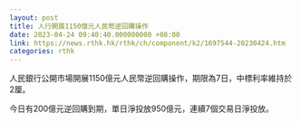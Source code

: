 ```yaml
---
layout: post
title: 人行開展1150億元人民幣逆回購操作
date: 2023-04-24 09:40:40.000000000 +08:00
link: https://news.rthk.hk/rthk/ch/component/k2/1697544-20230424.htm
categories: rthk
---
```


人民銀行公開市場開展1150億元人民幣逆回購操作，期限為7日，中標利率維持於2厘。

今日有200億元逆回購到期，單日淨投放950億元，連續7個交易日淨投放。
